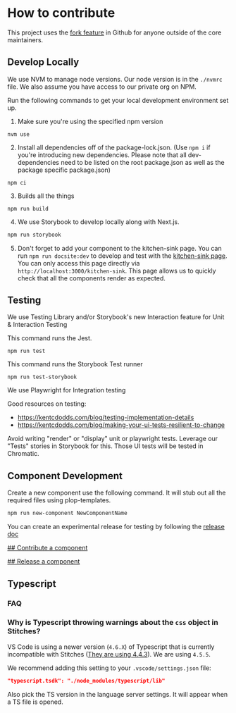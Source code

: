 # How to contribute

This project uses the [fork feature](https://docs.github.com/en/get-started/quickstart/fork-a-repo) in Github for anyone outside of the core maintainers.

## Develop Locally

We use NVM to manage node versions. Our node version is in the `./nvmrc` file. We also assume you have access to our private org on NPM.

Run the following commands to get your local development environment set up.

1. Make sure you're using the specified npm version

```shell
nvm use
```

2. Install all dependencies off of the package-lock.json. (Use `npm i` if you're introducing new dependencies. Please note that all dev-dependencies need to be listed on the root package.json as well as the package specific package.json)

```shell
npm ci
```

3. Builds all the things

```shell
npm run build
```

4. We use Storybook to develop locally along with Next.js.

```bash
npm run storybook
```

5. Don't forget to add your component to the kitchen-sink page. You can run `npm run docsite:dev` to develop and test with the [kitchen-sink page](https://github.com/washingtonpost/wpds-ui-kit/blob/main/build.washingtonpost.com/pages/kitchen-sink/index.tsx). You can only access this page directly via `http://localhost:3000/kitchen-sink`. This page allows us to quickly check that all the components render as expected.

## Testing

We use Testing Library and/or Storybook's new Interaction feature for Unit & Interaction Testing

This command runs the Jest.

```shell
npm run test
```

This command runs the Storybook Test runner

```shell
npm run test-storybook
```

We use Playwright for Integration testing

Good resources on testing:

- https://kentcdodds.com/blog/testing-implementation-details
- https://kentcdodds.com/blog/making-your-ui-tests-resilient-to-change

Avoid writing "render" or "display" unit or playwright tests. Leverage our "Tests" stories in Storybook for this. Those UI tests will be tested in Chromatic.

## Component Development

Create a new component use the following command. It will stub out all the required files using plop-templates.

```sh
npm run new-component NewComponentName
```

You can create an experimental release for testing by following the [release doc](https://github.com/washingtonpost/wpds-ui-kit/blob/main/docs/RELEASING.md)

[## Contribute a component](https://build.washingtonpost.com/resources/guides/contribute-a-component)

[## Release a component](https://github.com/washingtonpost/wpds-ui-kit/blob/main/docs/RELEASING.md)

## Typescript

### FAQ

### Why is Typescript throwing warnings about the `css` object in Stitches?

VS Code is using a newer version (`4.6.X`) of Typescript that is currently incompatible with Stitches ([They are using 4.4.3](https://github.com/modulz/stitches/blob/0ebaf9f988871ac0d8d5f2b72f2a8042e0d1b56f/package.json#L53)). We are using `4.5.5`.

We recommend adding this setting to your `.vscode/settings.json` file:

```json
"typescript.tsdk": "./node_modules/typescript/lib"
```

Also pick the TS version in the language server settings. It will appear when a TS file is opened.
